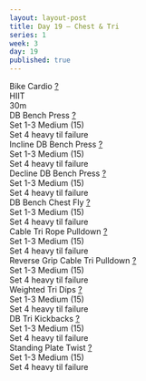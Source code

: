 ```yaml
---
layout: layout-post
title: Day 19 — Chest & Tri
series: 1
week: 3
day: 19
published: true
---
```


<div class="ex_list">

  <div class="ex">
    <div class="name">
      Bike Cardio
      <a href="https://www.youtube.com/watch?v=WRylMkvahjM" target="_blank">?</a>
    </div>
    <div class="set">HIIT </div>
    <div class="rep">30m</div>
  </div>

  <div class="ex">
    <div class="name">
      DB Bench Press
      <a href="https://www.youtube.com/watch?v=VmB1G1K7v94" target="_blank">?</a>
    </div>
    <div class="set">Set 1-3 Medium (15)</div>
    <div class="rep">Set 4 heavy til failure</div>
  </div>

  <div class="ex">
    <div class="name">
      Incline DB Bench Press
      <a href="https://www.youtube.com/watch?v=2668NKYmls4" target="_blank">?</a>
    </div>
    <div class="set">Set 1-3 Medium (15)</div>
    <div class="rep">Set 4 heavy til failure</div>
  </div>

  <div class="ex">
    <div class="name">
      Decline DB Bench Press
      <a href="https://www.youtube.com/watch?v=mlXPNdw2Sns" target="_blank">?</a>
    </div>
    <div class="set">Set 1-3 Medium (15)</div>
    <div class="rep">Set 4 heavy til failure</div>
  </div>

  <div class="ex">
    <div class="name">
      DB Bench Chest Fly
      <a href="https://www.youtube.com/watch?v=eozdVDA78K0" target="_blank">?</a>
    </div>
    <div class="set">Set 1-3 Medium (15)</div>
    <div class="rep">Set 4 heavy til failure</div>
  </div>

  <div class="ex">
    <div class="name">
      Cable Tri Rope Pulldown
      <a href="https://www.youtube.com/watch?v=kiuVA0gs3EI" target="_blank">?</a>
    </div>
    <div class="set">Set 1-3 Medium (15)</div>
    <div class="rep">Set 4 heavy til failure</div>
  </div>

  <div class="ex">
    <div class="name">
      Reverse Grip Cable Tri Pulldown
      <a href="https://www.youtube.com/watch?v=2668NKYmls4" target="_blank">?</a>
    </div>
    <div class="set">Set 1-3 Medium (15)</div>
    <div class="rep">Set 4 heavy til failure</div>
  </div>

  <div class="ex">
    <div class="name">
      Weighted Tri Dips
      <a href="https://www.youtube.com/watch?v=0326dy_-CzM" target="_blank">?</a>
    </div>
    <div class="set">Set 1-3 Medium (15)</div>
    <div class="rep">Set 4 heavy til failure</div>
  </div>

  <div class="ex">
    <div class="name">
      DB Tri Kickbacks
      <a href="https://www.youtube.com/watch?v=6SS6K3lAwZ8" target="_blank">?</a>
    </div>
    <div class="set">Set 1-3 Medium (15)</div>
    <div class="rep">Set 4 heavy til failure</div>
  </div>

  <div class="ex">
    <div class="name">
      Standing Plate Twist
      <a href="https://www.youtube.com/watch?v=xNySAH5fKas" target="_blank">?</a>
    </div>
    <div class="set">Set 1-3 Medium (15)</div>
    <div class="rep">Set 4 heavy til failure</div>
  </div>


</div>



